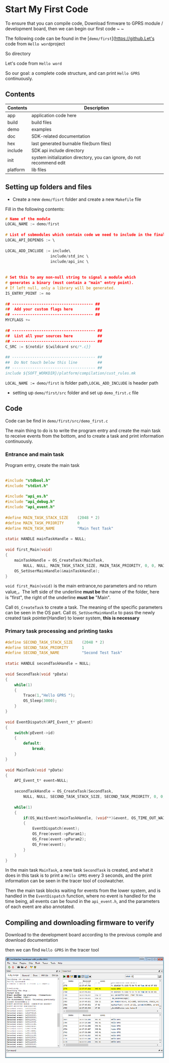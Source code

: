 Start My First Code
=====

To ensure that you can compile code, Download firmware to GPRS module / development board, then we can begin our first code ~ ~

The following code can be found in the [`demo/first`](https://github.Let's code from `Hello word`project 

So directory 

Let's code from `Hello word`

So our goal: a complete code structure, and can print `Hello GPRS` continuously.

## Contents

| Contents | Description |
| --- | --- |
|app|  application code here|
build | build files |
demo | examples |
| doc | SDK-related documentation|
| hex | last generated burnable file(burn files) |
| include | SDK api include directory |
| init | system initialization directory, you can ignore, do not recommend edit |
| platform| lib files |

## Setting up folders and files

* Create a new `demo/fisrt` folder and create a new `Makefile` file

Fill in the following contents:

```c
# Name of the module
LOCAL_NAME := demo/first

# List of submodules which contain code we need to include in the final lib
LOCAL_API_DEPENDS := \

LOCAL_ADD_INCLUDE := include\
                    include/std_inc \
                    include/api_inc \


# Set this to any non-null string to signal a module which 
# generates a binary (must contain a "main" entry point). 
# If left null, only a library will be generated.
IS_ENTRY_POINT := no

## ------------------------------------ ##
## 	Add your custom flags here          ##
## ------------------------------------ ##
MYCFLAGS += 

## ------------------------------------- ##
##	List all your sources here           ##
## ------------------------------------- ##
C_SRC := ${notdir ${wildcard src/*.c}}

## ------------------------------------- ##
##  Do Not touch below this line         ##
## ------------------------------------- ##
include ${SOFT_WORKDIR}/platform/compilation/cust_rules.mk


```

`LOCAL_NAME := demo/first` is folder path,`LOCAL_ADD_INCLUDE` is header path

* setting up `demo/first/src` folder and set up `demo_first.c` file


## Code

Code can be find in `demo/first/src/demo_first.c`


The main thing to do is to write the program entry and create the main task to receive events from the bottom, and to create a task and print information continuously.


### Entrance and main task

Program entry, create the main task 

```c

#include "stdbool.h"
#include "stdint.h"

#include "api_os.h"
#include "api_debug.h"
#include "api_event.h"

#define MAIN_TASK_STACK_SIZE    (2048 * 2)
#define MAIN_TASK_PRIORITY      0
#define MAIN_TASK_NAME          "Main Test Task"

static HANDLE mainTaskHandle = NULL;

void first_Main(void)
{
    mainTaskHandle = OS_CreateTask(MainTask,
        NULL, NULL, MAIN_TASK_STACK_SIZE, MAIN_TASK_PRIORITY, 0, 0, MAIN_TASK_NAME);
    OS_SetUserMainHandle(&mainTaskHandle);
}
```

`void first_Main(void)` is the main entrance,no parameters and no return value,，The left side of the underline **must be** the name of the folder, here is "first", the right of the underline **must be** "Main".

Call `OS_CreateTask` to create a task. The meaning of the specific parameters can be seen in the OS part. Call `OS_SetUserMainHandle` to pass the newly created task pointer(Handler) to lower system, **this is necessary**

### Primary task processing and printing tasks

```c
#define SECOND_TASK_STACK_SIZE    (2048 * 2)
#define SECOND_TASK_PRIORITY      1
#define SECOND_TASK_NAME          "Second Test Task"

static HANDLE secondTaskHandle = NULL;

void SecondTask(void *pData)
{
    while(1)
    {
        Trace(1,"Hello GPRS ");
        OS_Sleep(3000);
    }
}

void EventDispatch(API_Event_t* pEvent)
{
    switch(pEvent->id)
    {
        default:
            break;
    }
}

void MainTask(void *pData)
{
    API_Event_t* event=NULL;

    secondTaskHandle = OS_CreateTask(SecondTask,
        NULL, NULL, SECOND_TASK_STACK_SIZE, SECOND_TASK_PRIORITY, 0, 0, SECOND_TASK_NAME);

    while(1)
    {
        if(OS_WaitEvent(mainTaskHandle, (void**)&event, OS_TIME_OUT_WAIT_FOREVER))
        {
            EventDispatch(event);
            OS_Free(event->pParam1);
            OS_Free(event->pParam2);
            OS_Free(event);
        }
    }
}

```

In the main task `MainTask`, a new task `SecondTask` is created, and what it does in this task is to print a `Hello GPRS` every 3 seconds, and the print information can be seen in the tracer tool of coolwatcher.

Then the main task blocks waiting for events from the lower system, and is handled in the `EventDispatch` function, where no event is handled for the time being, all events can be found in the `api_event.h`, and the parameters of each event are also annotated.


## Compiling and downloading firmware to verify

Download to the development board according to the previous compile and download documentation 

then we can find `Hello GPRS` in the tracer tool

![](../assets/Hello_GPRS.png)







